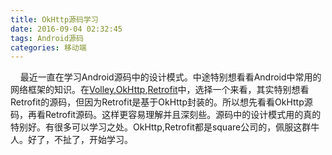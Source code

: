 ```yaml
---
title: OkHttp源码学习
date: 2016-09-04 02:32:45
tags: Android源码
categories: 移动端
---
```

&nbsp;&nbsp;&nbsp;&nbsp;最近一直在学习Android源码中的设计模式。中途特别想看看Android中常用的网络框架的知识。在[Volley](https://github.com/mcxiaoke/android-volley),[OkHttp](https://github.com/square/okhttp),[Retrofit](https://github.com/square/retrofit)中，选择一个来看，其实特别想看Retrofit的源码，但因为Retrofit是基于OkHttp封装的。所以想先看看OkHttp源码，再看Retrofit源码。这样更容易理解并且深刻些。源码中的设计模式用的真的特别好。有很多可以学习之处。OkHttp,Retrofit都是square公司的，佩服这群牛人。好了，不扯了，开始学习。<!--more-->

##  

